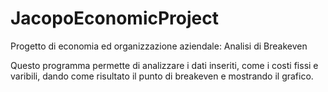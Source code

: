 # JacopoEconomicProject
Progetto di economia ed organizzazione aziendale: Analisi di Breakeven

Questo programma permette di analizzare i dati inseriti, come i costi fissi e varibili, dando come risultato il punto di breakeven e mostrando il grafico.
